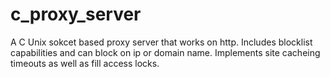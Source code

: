 # c_proxy_server

A C Unix sokcet based proxy server that works on http. Includes blocklist capabilities and can block on ip or domain name. Implements site cacheing timeouts as well as fill access locks.

